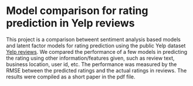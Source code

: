 # Model comparison for rating prediction in Yelp reviews
This project is a comparison betweent sentiment analysis based models and latent factor models for rating prediction using the public Yelp dataset [Yelp reviews](https://www.yelp.com/dataset). We compared the performance of a few models in predicting the rating using other information/features given, such as review text, business location, user id, etc. The performance was measured by the RMSE between the predicted ratings and the actual ratings in reviews. 
The results were compiled as a short paper in the pdf file.
